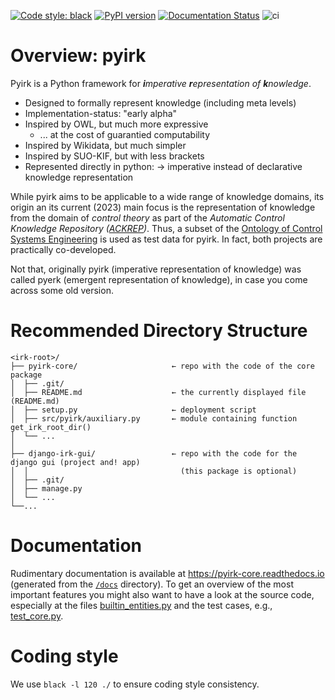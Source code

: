 [![Code style: black](https://img.shields.io/badge/code%20style-black-000000.svg)](https://github.com/psf/black)
[![PyPI version](https://badge.fury.io/py/pyirk.svg)](https://pypi.org/project/pyirk/)
[![Documentation Status](https://readthedocs.org/projects/pyirk-core/badge/?version=latest)](https://pyirk-core.readthedocs.io/en/latest)
![ci](https://github.com/ackrep-org/pyirk-core/actions/workflows/python-app.yml/badge.svg)


# Overview: pyirk

Pyirk is a Python framework for ***i**mperative **r**epresentation of **k**nowledge*.

- Designed to formally represent knowledge (including meta levels)
- Implementation-status: "early alpha"
- Inspired by OWL, but much more expressive
    - ... at the cost of guarantied computability
- Inspired by Wikidata, but much simpler
- Inspired by SUO-KIF, but with less brackets
- Represented directly in python: → imperative instead of declarative knowledge representation



While pyirk aims to be applicable to a wide range of knowledge domains, its origin an its current (2023) main focus is the representation of knowledge from the domain of *control theory* as part of the *Automatic Control Knowledge Repository ([ACKREP](https://ackrep.org))*.
Thus, a subset of the [Ontology of Control Systems Engineering](https://github.com/ackrep-org/ocse) is used as test data for pyirk. In fact, both projects are practically co-developed.

Not that, originally pyirk (imperative representation of knowledge) was called pyerk (emergent representation of knowledge), in case you come across some old version.

# Recommended Directory Structure

```
<irk-root>/
├── pyirk-core/                     ← repo with the code of the core package
│  ├── .git/
│  ├── README.md                    ← the currently displayed file (README.md)
│  ├── setup.py                     ← deployment script
│  ├── src/pyirk/auxiliary.py       ← module containing function get_irk_root_dir()
│  └── ...
│
├── django-irk-gui/                 ← repo with the code for the django gui (project and! app)
│  │                                  (this package is optional)
│  ├── .git/
│  ├── manage.py
│  └── ...
└──...
```

# Documentation

Rudimentary documentation is available at <https://pyirk-core.readthedocs.io> (generated from the [`/docs`](/docs) directory). To get an overview of the most important features you might also want to have a look at the source code, especially at the files [builtin_entities.py](/src/pyirk/builtin_entities.py) and the test cases, e.g., [test_core.py](tests/test_core.py).


# Coding style

We use `black -l 120 ./` to ensure coding style consistency.
